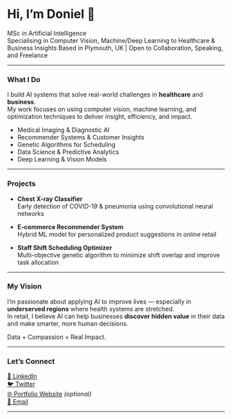 # Hi, I’m Doniel 👋

MSc in Artificial Intelligence  
Specialising in Computer Vision, Machine/Deep Learning to Healthcare & Business Insights
Based in Plymouth, UK | Open to Collaboration, Speaking, and Freelance  

---

### What I Do

I build AI systems that solve real-world challenges in **healthcare** and **business**.  
My work focuses on using computer vision, machine learning, and optimization techniques to deliver insight, efficiency, and impact.

- Medical Imaging & Diagnostic AI  
- Recommender Systems & Customer Insights  
- Genetic Algorithms for Scheduling  
- Data Science & Predictive Analytics  
- Deep Learning & Vision Models

---

### Projects

- **Chest X-ray Classifier**  
  Early detection of COVID-19 & pneumonia using convolutional neural networks

- **E-commerce Recommender System**  
  Hybrid ML model for personalized product suggestions in online retail

- **Staff Shift Scheduling Optimizer**  
  Multi-objective genetic algorithm to minimize shift overlap and improve task allocation

---

### My Vision

I’m passionate about applying AI to improve lives — especially in **underserved regions** where health systems are stretched.  
In retail, I believe AI can help businesses **discover hidden value** in their data and make smarter, more human decisions.

Data + Compassion = Real Impact.

---

### Let’s Connect

[💼 LinkedIn](https://www.linkedin.com/in/donielamosu)  
[🐦 Twitter](https://twitter.com/amdoniel)  
[🌐 Portfolio Website](#) *(optional)*  
[📧 Email](mailto:your@email.com)

---

<!-- GitHub Stats Section (optional) -->
<!--
![Doniel’s GitHub stats](https://github-readme-stats.vercel.app/api?username=yourusername&show_icons=true&theme=default)
-->
